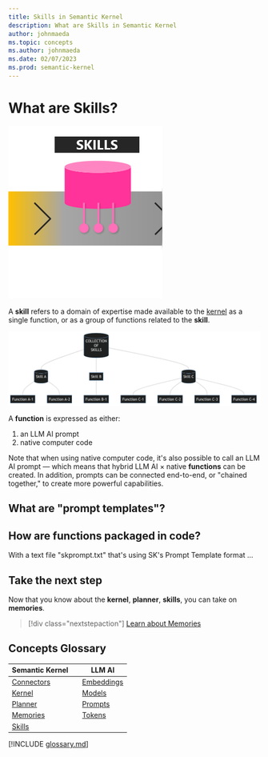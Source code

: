 ```yaml
---
title: Skills in Semantic Kernel
description: What are Skills in Semantic Kernel
author: johnmaeda
ms.topic: concepts
ms.author: johnmaeda
ms.date: 02/07/2023
ms.prod: semantic-kernel
---
```

# What are Skills?

![](../media/skills.png)

A **skill** refers to a domain of expertise made available to the [kernel](kernel) as a single function, or as a group of functions related to the **skill**. 

![](../media/skills01.png)

A **function** is expressed as either:

1. an LLM AI prompt
2. native computer code

Note that when using native computer code, it's also possible to call an LLM AI prompt — which means that hybrid LLM AI × native **functions** can be created. In addition, prompts can be connected end-to-end, or "chained together," to create more powerful capabilities.

## What are "prompt templates"?

## How are functions packaged in code?

With a text file "skprompt.txt" that's using SK's Prompt Template format ...

## Take the next step

Now that you know about the **kernel**, **planner**, **skills**, you can take on **memories**.

> [!div class="nextstepaction"]
> [Learn about Memories](memories.md)

## Concepts Glossary

| Semantic Kernel | | LLM AI |
|---|---|---|
| [Connectors](connectors) || [Embeddings](embeddings) |
| [Kernel](kernel) || [Models](models) |
| [Planner](planner) || [Prompts](prompts) |
| [Memories](memories) || [Tokens](tokens) |
| [Skills](skills) ||  |

[!INCLUDE [glossary.md](./includes)]